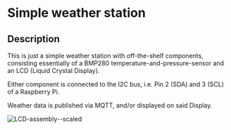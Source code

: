# Simple weather station

## Description

This is just a simple weather station with off-the-shelf components, consisting essentially of a BMP280 temperature-and-pressure-sensor and an LCD (Liquid Crystal Display).

Either component is connected to the I2C bus, i.e. Pin 2 (SDA) and 3 (SCL) of a Raspberry Pi.

Weather data is published via MQTT, and/or displayed on said Display.

![LCD-assembly--scaled](https://github.com/Florian-Wilhelm/Raspberry-Pi/assets/77980708/a83b0d83-194f-4272-b989-b6af7ab5d724)
